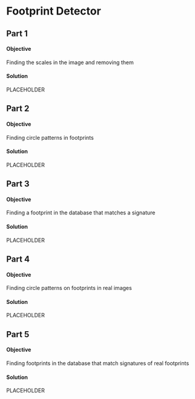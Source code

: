 # Footprint Detector

## Part 1
#### Objective 
Finding the scales in the image and removing them
#### Solution
PLACEHOLDER

## Part 2
#### Objective 
Finding circle patterns in footprints
#### Solution
PLACEHOLDER

## Part 3
#### Objective 
Finding a footprint in the database that matches a signature
#### Solution
PLACEHOLDER

## Part 4
#### Objective 
Finding circle patterns on footprints in real images
#### Solution
PLACEHOLDER

## Part 5
#### Objective 
Finding footprints in the database that match signatures of real footprints
#### Solution
PLACEHOLDER
